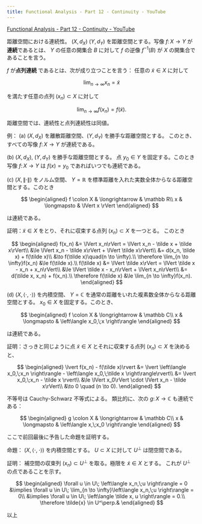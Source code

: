 ```yaml
---
title: Functional Analysis - Part 12 - Continuity - YouTube
---
```


[Functional Analysis - Part 12 - Continuity - YouTube](https://www.youtube.com/watch?v=0CgfjNdNNdo&list=PLBh2i93oe2qsGKDOsuVVw-OCAfprrnGfr&index=12)

距離空間における連続性。
$(X, d_X)$ $(Y, d_Y)$ を距離空間とする。写像
$f \colon X \longrightarrow Y$ が**連続**であるとは、
$Y$ の任意の開集合 $B$ に対して $f$ の逆像 $f^{-1}(B)$ が $X$ の開集合であることを言う。

$f$ が**点列連続** であるとは、次が成り立つことを言う：
任意の $\tilde x \in X$ に対して

$$
\lim_{n \to \infty}x_n = \tilde x
$$

を満たす任意の点列 ${(x_n) \subset X}$ に対して

$$
\lim_{n \to \infty}f(x_n) = f(\tilde x).
$$

距離空間では、連続性と点列連続性は同値。

例：
$\text{(a)}$ $(X, d_X)$ を離散距離空間、$(Y, d_Y)$ を勝手な距離空間とする。
このとき、すべての写像 $f \colon X \longrightarrow Y$ が連続である。

$\text{(b)}$ $(X, d_X)$, $(Y, d_Y)$ を勝手な距離空間とする。
点 $y_0 \in Y$ を固定する。このとき写像
$f \colon X \longrightarrow Y$ は $f(x) = y_0$ であればいつでも連続である。

$\text{(c)}$ $(X, \lVert \cdot \rVert)$ をノルム空間、
$Y = \mathbb R$ を標準距離を入れた実数全体からなる距離空間とする。このとき

$$
\begin{aligned}
f \colon X & \longrightarrow & \mathbb R\\
         x & \longmapsto & \lVert x \rVert
\end{aligned}
$$

は連続である。

証明：$\tilde x \in X$ をとり、それに収束する点列 $(x_n) \subset X$ を一つとる。
このとき

$$
\begin{aligned}
f(x_n) &= \lVert x_n\rVert = \lVert x_n - \tilde x + \tilde x\rVert\\
&\le \lVert x_n - \tilde x\rVert + \lVert \tilde x\rVert\\
&= d(x_n, \tilde x) + f(\tilde x)\\
&\to f(\tilde x)\quad(n \to \infty).\\
\therefore \lim_{n \to \infty}f(x_n) &\le f(\tilde x).\\
f(\tilde x) &= \lVert \tilde x\rVert = \lVert \tilde x - x_n + x_n\rVert\\
&\le \lVert \tilde x - x_n\rVert + \lVert x_n\rVert\\
&= d(\tilde x, x_n) + f(x_n).\\
\therefore f(\tilde x) &\le \lim_{n \to \infty}f(x_n).
\end{aligned}
$$

$\text{(d)}$ $(X, \left\langle \cdot,\;\cdot \right\rangle)$ を内積空間、
$Y = \mathbb C$ を通常の距離をいれた複素数全体からなる距離空間とする。
$x_0 \in X$ を固定する。このとき、

$$
\begin{aligned}
f \colon X & \longrightarrow & \mathbb C\\
         x & \longmapsto & \left\langle x_0,\;x \right\rangle
\end{aligned}
$$

は連続である。

証明：さっきと同じように点 $\tilde x \in X$ とそれに収束する点列 $(x_n) \subset X$ を決めると、

$$
\begin{aligned}
\lvert f(x_n) - f(\tilde x)\rvert
&= \lvert \left\langle x_0,\;x_n \right\rangle - \left\langle x_0,\;\tilde x \right\rangle\rvert\\
&= \lvert x_0,\;x_n - \tilde x \rvert\\
&\le \lVert x_0\rVert \cdot \lVert x_n - \tilde x\rVert\\
&\to 0 \quad (n \to 0).
\end{aligned}
$$

不等号は Cauchy-Schwarz 不等式による。
類比的に、次の $g \colon X \longrightarrow \mathbb C$ も連続である：

$$
\begin{aligned}
g \colon X & \longrightarrow & \mathbb C\\
         x & \longmapsto & \left\langle x,\;x_0 \right\rangle
\end{aligned}
$$

ここで前回最後に予告した命題を証明する。

命題：
$(X, \left\langle \cdot,\;\cdot \right\rangle)$ を内積空間とする。
$U \subset X$ に対して $U^\perp$ は閉空間である。

証明：
補空間の収束列 $(x_n) \subset U^\perp$ を取る。極限を $\tilde x \in X$ とする。
これが $U^\perp$ の点であることを示す。

$$
\begin{aligned}
\forall u \in U\; \left\langle x_n,\;u \right\rangle = 0
&\implies \forall u \in U\; \lim_{n \to \infty}\left\langle x_n,\;u \right\rangle = 0\\
&\implies \forall u \in U\; \left\langle \tilde x, u \right\rangle = 0.\\
\therefore \tilde{x} \in U^\perp.&
\end{aligned}
$$

以上
